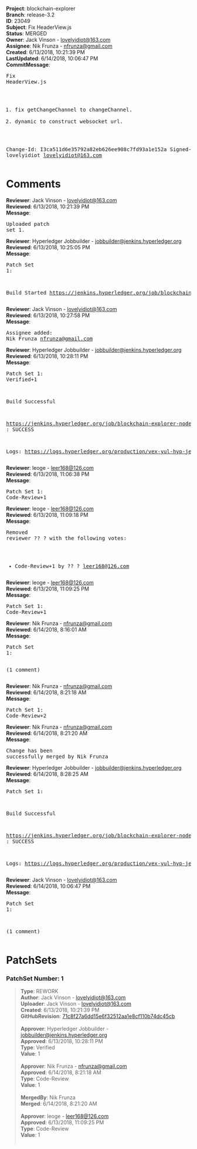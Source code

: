 <strong>Project</strong>: blockchain-explorer<br><strong>Branch</strong>: release-3.2<br><strong>ID</strong>: 23049<br><strong>Subject</strong>: Fix HeaderView.js<br><strong>Status</strong>: MERGED<br><strong>Owner</strong>: Jack Vinson - lovelyidiot@163.com<br><strong>Assignee</strong>: Nik Frunza - nfrunza@gmail.com<br><strong>Created</strong>: 6/13/2018, 10:21:39 PM<br><strong>LastUpdated</strong>: 6/14/2018, 10:06:47 PM<br><strong>CommitMessage</strong>:<br><pre>Fix HeaderView.js

1. fix getChangeChannel to changeChannel.
2. dynamic to construct websocket url.

Change-Id: I3ca511d6e35792a82eb626ee908c7fd93a1e152a
Signed-off-by: lovelyidiot <lovelyidiot@163.com>
</pre><h1>Comments</h1><strong>Reviewer</strong>: Jack Vinson - lovelyidiot@163.com<br><strong>Reviewed</strong>: 6/13/2018, 10:21:39 PM<br><strong>Message</strong>: <pre>Uploaded patch set 1.</pre><strong>Reviewer</strong>: Hyperledger Jobbuilder - jobbuilder@jenkins.hyperledger.org<br><strong>Reviewed</strong>: 6/13/2018, 10:25:05 PM<br><strong>Message</strong>: <pre>Patch Set 1:

Build Started https://jenkins.hyperledger.org/job/blockchain-explorer-node6-verify-x86_64/180/</pre><strong>Reviewer</strong>: Jack Vinson - lovelyidiot@163.com<br><strong>Reviewed</strong>: 6/13/2018, 10:27:58 PM<br><strong>Message</strong>: <pre>Assignee added: Nik Frunza <nfrunza@gmail.com></pre><strong>Reviewer</strong>: Hyperledger Jobbuilder - jobbuilder@jenkins.hyperledger.org<br><strong>Reviewed</strong>: 6/13/2018, 10:28:11 PM<br><strong>Message</strong>: <pre>Patch Set 1: Verified+1

Build Successful 

https://jenkins.hyperledger.org/job/blockchain-explorer-node6-verify-x86_64/180/ : SUCCESS

Logs: https://logs.hyperledger.org/production/vex-yul-hyp-jenkins-3/blockchain-explorer-node6-verify-x86_64/180</pre><strong>Reviewer</strong>: leoge - leer168@126.com<br><strong>Reviewed</strong>: 6/13/2018, 11:06:38 PM<br><strong>Message</strong>: <pre>Patch Set 1: Code-Review+1</pre><strong>Reviewer</strong>: leoge - leer168@126.com<br><strong>Reviewed</strong>: 6/13/2018, 11:09:18 PM<br><strong>Message</strong>: <pre>Removed reviewer ?? ? with the following votes:

* Code-Review+1 by ?? ? <leer168@126.com>
</pre><strong>Reviewer</strong>: leoge - leer168@126.com<br><strong>Reviewed</strong>: 6/13/2018, 11:09:25 PM<br><strong>Message</strong>: <pre>Patch Set 1: Code-Review+1</pre><strong>Reviewer</strong>: Nik Frunza - nfrunza@gmail.com<br><strong>Reviewed</strong>: 6/14/2018, 8:16:01 AM<br><strong>Message</strong>: <pre>Patch Set 1:

(1 comment)</pre><strong>Reviewer</strong>: Nik Frunza - nfrunza@gmail.com<br><strong>Reviewed</strong>: 6/14/2018, 8:21:18 AM<br><strong>Message</strong>: <pre>Patch Set 1: Code-Review+2</pre><strong>Reviewer</strong>: Nik Frunza - nfrunza@gmail.com<br><strong>Reviewed</strong>: 6/14/2018, 8:21:20 AM<br><strong>Message</strong>: <pre>Change has been successfully merged by Nik Frunza</pre><strong>Reviewer</strong>: Hyperledger Jobbuilder - jobbuilder@jenkins.hyperledger.org<br><strong>Reviewed</strong>: 6/14/2018, 8:28:25 AM<br><strong>Message</strong>: <pre>Patch Set 1:

Build Successful 

https://jenkins.hyperledger.org/job/blockchain-explorer-node6-merge-x86_64/97/ : SUCCESS

Logs: https://logs.hyperledger.org/production/vex-yul-hyp-jenkins-3/blockchain-explorer-node6-merge-x86_64/97</pre><strong>Reviewer</strong>: Jack Vinson - lovelyidiot@163.com<br><strong>Reviewed</strong>: 6/14/2018, 10:06:47 PM<br><strong>Message</strong>: <pre>Patch Set 1:

(1 comment)</pre><h1>PatchSets</h1><h3>PatchSet Number: 1</h3><blockquote><strong>Type</strong>: REWORK<br><strong>Author</strong>: Jack Vinson - lovelyidiot@163.com<br><strong>Uploader</strong>: Jack Vinson - lovelyidiot@163.com<br><strong>Created</strong>: 6/13/2018, 10:21:39 PM<br><strong>GitHubRevision</strong>: [71c8f27a6dd15e6f32512aa1e8cf110b74dc45cb](https://github.com/hyperledger/blockchain-explorer/commit/71c8f27a6dd15e6f32512aa1e8cf110b74dc45cb)<br><br><strong>Approver</strong>: Hyperledger Jobbuilder - jobbuilder@jenkins.hyperledger.org<br><strong>Approved</strong>: 6/13/2018, 10:28:11 PM<br><strong>Type</strong>: Verified<br><strong>Value</strong>: 1<br><br><strong>Approver</strong>: Nik Frunza - nfrunza@gmail.com<br><strong>Approved</strong>: 6/14/2018, 8:21:18 AM<br><strong>Type</strong>: Code-Review<br><strong>Value</strong>: 1<br><br><strong>MergedBy</strong>: Nik Frunza<br><strong>Merged</strong>: 6/14/2018, 8:21:20 AM<br><br><strong>Approver</strong>: leoge - leer168@126.com<br><strong>Approved</strong>: 6/13/2018, 11:09:25 PM<br><strong>Type</strong>: Code-Review<br><strong>Value</strong>: 1<br><br></blockquote>